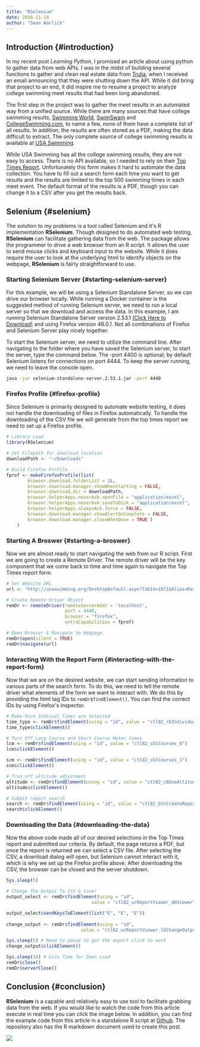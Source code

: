 ```yaml
---
title: "RSelenium"
date: 2016-11-19
author: "Sean Warlick"
--- 
```


Introduction {#introduction}
------------

In my recent post *Learning Python*, I promised an article about using
python to gather data from web APIs. I was in the midst of building
several functions to gather and clean real estate data from
[Trulia](https://www.trulia.com), when I received an email announcing
that they were shutting down the API. While it did bring that project to
an end, it did inspire me to resume a project to analyze college
swimming meet results that had been long abandoned.

The first step in the project was to gather the meet results in an
automated way from a unified source. While there are many sources that
have college swimming results, [Swimming World](www.swimmingworld.com),
[SwimSwam](www.swimswam.com) and [CollegeSwimming.com](www.collegeswimming.com), to name a few, none of them have
a complete list of all results. In addition, the results are often
stored as a PDF, making the data difficult to extract. The only complete
source of college swimming results is available at [USA Swimming](www.usaswimming.org).

While USA Swimming has all the college swimming results, they are not
easy to access. There is no API available, so I needed to rely on their
[Top Times Report](http://www.usaswimming.org/DesktopDefault.aspx?TabId=1971&Alias=Rainbow&Lang=en).
Unfortunately this form makes it hard to automate the data collection.
You have to fill out a search form each time you want to get results and
the results are limited to the top 500 swimming times in each meet
event. The default format of the results is a PDF, though you can change
it to a CSV after you get the results back.

Selenium {#selenium}
--------

The solution to my problems is a tool called Selenium and it's R
implementation **RSelenium**. Though designed to do automated web
testing, **RSelenium** can facilitate gathering data from the web. The
package allows the programmer to drive a web browser from an R script.
It allows the user to send mouse clicks and keyboard input to the
website. While it does require the user to look at the underlying html
to identify objects on the webpage, **RSelenium** is fairly
straightforward to use.

### Starting Selenium Server {#starting-selenium-server}

For this example, we will be using a Selenium Standalone Server, so we
can drive our browser locally. While running a Docker container is the
suggested method of running Selenium server, we need to run a local
server so that we download and access the data. In this example, I am
running Selenium Standalone Server version 2.53.1 [(Click Here to
Download)](http://selenium-release.storage.googleapis.com/index.html?path=2.53/)
and using Firefox version 46.0.1. Not all combinations of Firefox and
Selenium Server play nicely together.

To start the Selenium server, we need to utilize the command line. After
navigating to the folder where you have saved the Selenium server, to
start the server, type the command below. The -port 4400 is optional; by
default Selenium listens for connections on port 4444. To keep the
server running, we need to leave the console open.

``` bash
java -jar selenium-standalone-server.2.53.1.jar -port 4440
```

### Firefox Profile {#firefox-profile}

Since Selenium is primarily designed to automate website testing, it
does not handle the downloading of files in Firefox automatically. To
handle the downloading of the CSV file we will generate from the top
times report we need to set up a Firefox profile.

```r
# Library Load
library(RSelenium)

# Set Filepath for download location
downloadPath <- "~/Downloads"

# Build Firefox Profile. 
fprof <- makeFirefoxProfile(list(
        browser.download.folderList = 2L,  
        browser.download.manager.showWhenStarting = FALSE,
        browser.download.dir = downloadPath,
        browser.helperApps.neverAsk.openFile = "application/excel",
        browser.helperApps.neverAsk.saveToDisk = "application/excel",
        browser.helperApps.alwaysAsk.force = FALSE,
        browser.download.manager.showAlertOnComplete = FALSE,
        browser.download.manager.closeWhenDone = TRUE )
    )
```

### Starting A Broswer {#starting-a-broswer}

Now we are almost ready to start navigating the web from our R script.
First we are going to create a Remote Driver. The remote driver will be
the key component that we come back to time and time again to navigate
the Top Times report form.

```r
# Set Website URL
url <- "http://usaswimming.org/DesktopDefault.aspx?TabId=1971&Alias=Rainbow&Lang=en"

# Create Remote Driver Object
remDr <- remoteDriver(remoteServerAddr = 'localhost', 
                      port = 4440, 
                      browser = "firefox", 
                      extraCapabilities = fprof)

# Open Browser & Navigate to Webpage.
remDr$open(silent = TRUE)
remDr$navigate(url)  
```

### Interacting With the Report Form {#interacting-with-the-report-form}

Now that we are on the desired website, we can start sending information
to various parts of the search form. To do this, we need to tell the
remote driver what elements of the form we want to interact with. We do
this by providing the html tag IDs to `remDr$findElement()`. You can
find the correct IDs by using Firefox's inspector.

```r
# Make Sure Indivual Times are Selected  
time_type <- remDr$findElement(using = "id", value = "ctl82_rbIndividual")
time_type$clickElement() 

# Turn Off Long Course and Short Course Meter times
lcm <- remDr$findElement(using = "id", value = "ctl82_cblCourses_0")
lcm$clickElement()

scm <- remDr$findElement(using = "id", value = "ctl82_cblCourses_1")
scm$clickElement()

# Trun off altitude adjustment
altitude <- remDr$findElement(using = "id", value = "ctl82_cbUseAltitudeAdjTime")
altitude$clickElement()

# Submit report search
search <- remDr$findElement(using = "id", value = "ctl82_btnCreateReport")
search$clickElement()
```

### Downloading the Data {#downloading-the-data}

Now the above code made all of our desired selections in the Top Times
report and submitted our criteria. By default, the page returns a PDF,
but once the report is returned we can select a CSV file. After
selecting the CSV, a download dialog will open, but Selenium cannot
interact with it, which is why we set up the Firefox profile above.
After downloading the CSV, the browser can be closed and the server
shutdown.

```r
Sys.sleep(5)

# Change The Output To CSV & Save!
output_select <- remDr$findElement(using = "id", 
                                value = "ctl82_ucReportViewer_ddViewerType")

output_select$sendKeysToElement(list("E", "E", "E"))
    
change_output <- remDr$findElement(using = "id", 
                            value = "ctl82_ucReportViewer_lbChangeOutputType" )

Sys.sleep(5) # Need to pause to get the export click to work
change_output$clickElement()

Sys.sleep(10) # Give Time for Down Load
remDr$close()
remDr$serverClose()
```

Conclusion {#conclusion}
----------

**RSelenium** is a capable and relatively easy to use tool to facilitate
grabbing data from the web. If you would like to watch the code from
this article execute in real time you can click the image below. In
addition, you can find the example code from this article in a
standalone R script at [Github](https://github.com/warlicks/RSelenium-Data-Collection). The
repository also has the R markdown document used to create this post.

![](/video_thumbnail.jpg)